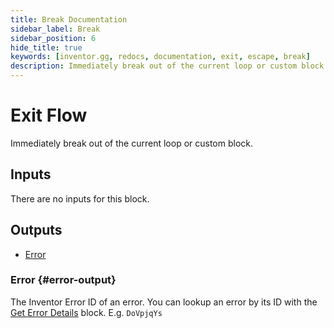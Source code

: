 ```yaml
---
title: Break Documentation
sidebar_label: Break
sidebar_position: 6
hide_title: true
keywords: [inventor.gg, redocs, documentation, exit, escape, break]
description: Immediately break out of the current loop or custom block.
---
```

# Exit Flow
Immediately break out of the current loop or custom block.

## Inputs
There are no inputs for this block.


## Outputs

- [Error](#error-output)

### Error {#error-output}
The Inventor Error ID of an error. You can lookup an error by its ID with the [Get Error Details](/inventor-reference/blocks/get-error-details) block. E.g. `DoVpjqYs`